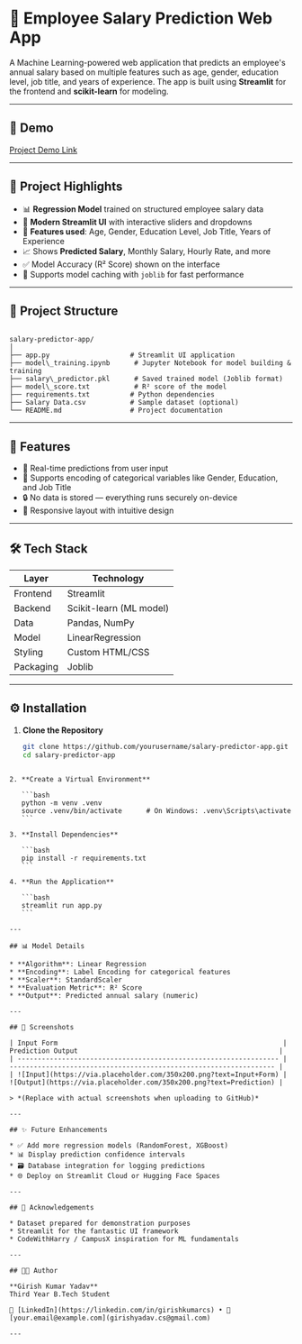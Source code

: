 # 💼 Employee Salary Prediction Web App

A Machine Learning-powered web application that predicts an employee's annual salary based on multiple features such as age, gender, education level, job title, and years of experience. The app is built using **Streamlit** for the frontend and **scikit-learn** for modeling.

---

## 🚀 Demo

[Project Demo Link](https://employe-salary-predictionbygirish.streamlit.app/)

---

## 🧠 Project Highlights

- 📊 **Regression Model** trained on structured employee salary data
- 🎨 **Modern Streamlit UI** with interactive sliders and dropdowns
- 🧮 **Features used**: Age, Gender, Education Level, Job Title, Years of Experience
- 📈 Shows **Predicted Salary**, Monthly Salary, Hourly Rate, and more
- ✅ Model Accuracy (R² Score) shown on the interface
- 💾 Supports model caching with `joblib` for fast performance

---

## 📂 Project Structure

```

salary-predictor-app/
│
├── app.py                    # Streamlit UI application
├── model\_training.ipynb      # Jupyter Notebook for model building & training
├── salary\_predictor.pkl      # Saved trained model (Joblib format)
├── model\_score.txt           # R² score of the model
├── requirements.txt          # Python dependencies
├── Salary Data.csv           # Sample dataset (optional)
└── README.md                 # Project documentation

````

---

## 📌 Features

- 🔢 Real-time predictions from user input
- 💬 Supports encoding of categorical variables like Gender, Education, and Job Title
- 🔒 No data is stored — everything runs securely on-device
- 📱 Responsive layout with intuitive design

---

## 🛠️ Tech Stack

| Layer     | Technology            |
|-----------|------------------------|
| Frontend  | Streamlit              |
| Backend   | Scikit-learn (ML model)|
| Data      | Pandas, NumPy          |
| Model     | LinearRegression       |
| Styling   | Custom HTML/CSS        |
| Packaging | Joblib                 |

---

## ⚙️ Installation

1. **Clone the Repository**  
   ```bash
   git clone https://github.com/yourusername/salary-predictor-app.git
   cd salary-predictor-app
````

2. **Create a Virtual Environment**

   ```bash
   python -m venv .venv
   source .venv/bin/activate      # On Windows: .venv\Scripts\activate
   ```

3. **Install Dependencies**

   ```bash
   pip install -r requirements.txt
   ```

4. **Run the Application**

   ```bash
   streamlit run app.py
   ```

---

## 📊 Model Details

* **Algorithm**: Linear Regression
* **Encoding**: Label Encoding for categorical features
* **Scaler**: StandardScaler
* **Evaluation Metric**: R² Score
* **Output**: Predicted annual salary (numeric)

---

## 📸 Screenshots

| Input Form                                                        | Prediction Output                                                  |
| ----------------------------------------------------------------- | ------------------------------------------------------------------ |
| ![Input](https://via.placeholder.com/350x200.png?text=Input+Form) | ![Output](https://via.placeholder.com/350x200.png?text=Prediction) |

> *(Replace with actual screenshots when uploading to GitHub)*

---

## ✨ Future Enhancements

* ✅ Add more regression models (RandomForest, XGBoost)
* 📊 Display prediction confidence intervals
* 🗃️ Database integration for logging predictions
* 🌐 Deploy on Streamlit Cloud or Hugging Face Spaces

---

## 🙌 Acknowledgements

* Dataset prepared for demonstration purposes
* Streamlit for the fantastic UI framework
* CodeWithHarry / CampusX inspiration for ML fundamentals

---

## 👨‍💻 Author

**Girish Kumar Yadav**
Third Year B.Tech Student

🔗 [LinkedIn](https://linkedin.com/in/girishkumarcs) • 📧 [your.email@example.com](girishyadav.cs@gmail.com)

---
